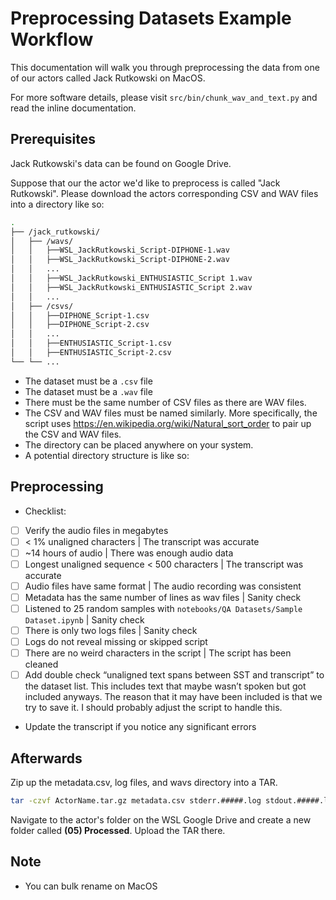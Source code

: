 # Preprocessing Datasets Example Workflow

This documentation will walk you through preprocessing the data from one of our actors called
Jack Rutkowski on MacOS.

For more software details, please visit `src/bin/chunk_wav_and_text.py` and read the inline
documentation.

## Prerequisites

Jack Rutkowski's data can be found on Google Drive.

Suppose that our the actor we'd like to preprocess is called "Jack Rutkowski". Please download
the actors corresponding CSV and WAV files into a directory like so:

```bash
.
├── /jack_rutkowski/
│   ├── /wavs/
│   │   ├──WSL_JackRutkowski_Script-DIPHONE-1.wav
│   │   ├──WSL_JackRutkowski_Script-DIPHONE-2.wav
│   │   ...
│   │   ├──WSL_JackRutkowski_ENTHUSIASTIC_Script 1.wav
│   │   ├──WSL_JackRutkowski_ENTHUSIASTIC_Script 2.wav
│   │   ...
│   ├── /csvs/
│   │   ├──DIPHONE_Script-1.csv
│   │   ├──DIPHONE_Script-2.csv
│   │   ...
│   │   ├──ENTHUSIASTIC_Script-1.csv
│   │   ├──ENTHUSIASTIC_Script-2.csv
└── └── ...
```

- The dataset must be a `.csv` file
- The dataset must be a `.wav` file
- There must be the same number of CSV files as there are WAV files.
- The CSV and WAV files must be named similarly. More specifically, the script uses
  https://en.wikipedia.org/wiki/Natural_sort_order to pair up the CSV and WAV files.
- The directory can be placed anywhere on your system.
- A potential directory structure is like so:

## Preprocessing

- Checklist:
- [ ] Verify the audio files in megabytes
- [ ] < 1% unaligned characters | The transcript was accurate
- [ ] ~14 hours of audio | There was enough audio data
- [ ] Longest unaligned sequence < 500 characters | The transcript was accurate
- [ ] Audio files have same format | The audio recording was consistent
- [ ] Metadata has the same number of lines as wav files | Sanity check
- [ ] Listened to 25 random samples with `notebooks/QA Datasets/Sample Dataset.ipynb` | Sanity check
- [ ] There is only two logs files | Sanity check
- [ ] Logs do not reveal missing or skipped script
- [ ] There are no weird characters in the script | The script has been cleaned
- [ ] Add double check “unaligned text spans between SST and transcript” to the dataset list. This includes text that maybe wasn’t spoken but got included anyways. The reason that it may have been included is that we try to save it. I should probably adjust the script to handle this.

- Update the transcript if you notice any significant errors

## Afterwards
Zip up the metadata.csv, log files, and wavs directory into a TAR.
```bash
tar -czvf ActorName.tar.gz metadata.csv stderr.#####.log stdout.#####.log wavs
```

Navigate to the actor's folder on the WSL Google Drive and create a new folder called **(05) Processed**.
Upload the TAR there.


## Note

- You can bulk rename on MacOS

